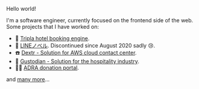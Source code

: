 Hello world!

I'm a software engineer, currently focused on the frontend side of the web. Some projects that I have worked on:
- :hotel: [Tripla hotel booking engine](https://corp.tripla.jp/hotelbooking_new/).
- :green_book: [LINEノベル](http://novel.line.me/). Discontinued since August 2020 sadly :cry:.
- :phone: [Dextr - Solution for AWS cloud contact center](https://dextr.cloud/).
- :hotel: [Gustodian - Solution for the hospitality industry](http://gustodian.com/product-suite.html).
- :ok_woman: [ADRA donation portal](https://donations.adra.org/).

and [many more](https://stackoverflow.com/story/quannt)...
